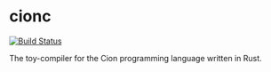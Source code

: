 # cionc
[![Build Status](https://travis-ci.org/Robbepop/cionc.svg?branch=master)](https://travis-ci.org/Robbepop/cionc)

The toy-compiler for the Cion programming language written in Rust.

